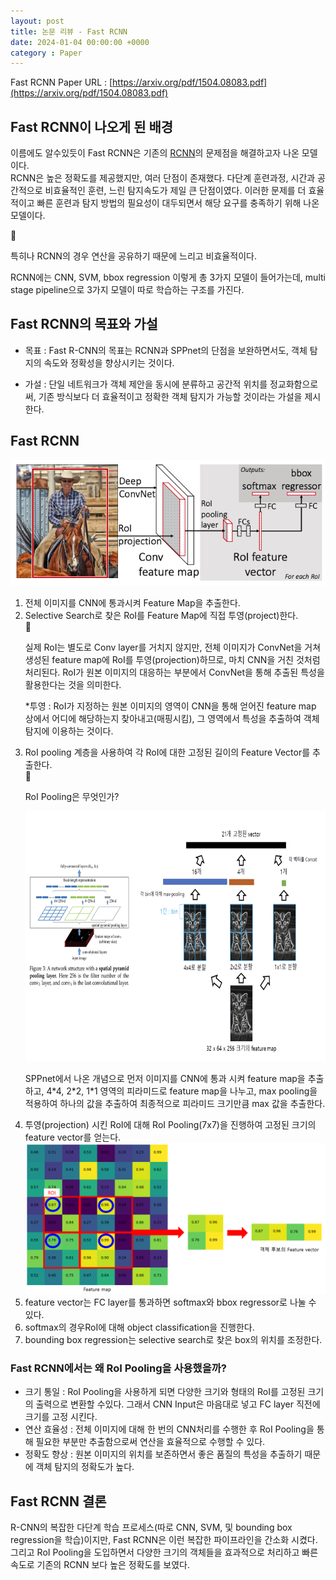 ```yaml
---
layout: post
title: 논문 리뷰 - Fast RCNN 
date: 2024-01-04 00:00:00 +0000
category : Paper
---
```


Fast RCNN Paper URL : [https://arxiv.org/pdf/1504.08083.pdf](https://arxiv.org/pdf/1504.08083.pdf)  

## Fast RCNN이 나오게 된 배경

이름에도 알수있듯이 Fast RCNN은 기존의 [RCNN](https://kejdev.github.io/paper/2023/01/09/RCNN.html)의 문제점을 해결하고자 나온 모델이다.  
RCNN은 높은 정확도를 제공했지만, 여러 단점이 존재했다.  다단계 훈련과정, 시간과 공간적으로 비효율적인 훈련, 느린 탐지속도가 제일 큰 단점이였다. 이러한 문제를 더 효율적이고 빠른 훈련과 탐지 방법의 필요성이 대두되면서 해당 요구를 충족하기 위해 나온 모델이다.  

<aside>
<span class="icon">🥕</span> 
<div class="content">
    <p>특히나 RCNN의 경우 연산을 공유하기 때문에 느리고 비효율적이다. </p>
    <p> RCNN에는 CNN, SVM, bbox regression 이렇게 총 3가지 모델이 들어가는데, multi stage pipeline으로 3가지 모델이 따로 학습하는 구조를 가진다. </p>
</div>
</aside>


## Fast RCNN의 목표와 가설

* 목표 : Fast R-CNN의 목표는 RCNN과 SPPnet의 단점을 보완하면서도, 객체 탐지의 속도와 정확성을 향상시키는 것이다.  

* 가설 : 단일 네트워크가 객체 제안을 동시에 분류하고 공간적 위치를 정교화함으로써, 기존 방식보다 더 효율적이고 정확한 객체 탐지가 가능할 것이라는 가설을 제시한다.


## Fast RCNN 

![FastRCNN-Architecture](/public/img/FastRCNN-Architecture.png)

1. 전체 이미지를 CNN에 통과시켜 Feature Map을 추출한다.
2. Selective Search로 찾은 RoI를 Feature Map에 직접 투영(project)한다. 
    <aside>
    <span class="icon">🥕</span> 
    <div class="content">
        <p>실제 RoI는 별도로 Conv layer를 거치지 않지만, 전체 이미지가 ConvNet을 거쳐 생성된 feature map에 RoI를 투영(projection)하므로, 마치 CNN을 거친 것처럼 처리된다. RoI가 원본 이미지의 대응하는 부분에서 ConvNet을 통해 추출된 특성을 활용한다는 것을 의미한다. </p>
        <p> *투영 : RoI가 지정하는 원본 이미지의 영역이 CNN을 통해 얻어진 feature map 상에서 어디에 해당하는지 찾아내고(매핑시킴), 그 영역에서 특성을 추출하여 객체 탐지에 이용하는 것이다. </p>
    </div>
    </aside>
3. RoI pooling 계층을 사용하여 각 RoI에 대한 고정된 길이의 Feature Vector를 추출한다.
    <aside>
    <span class="icon">🥕</span> 
    <div class="content">
        <p> RoI Pooling은 무엇인가? </p>
        <img src ="/public/img/FastRCNN-RoI Pooling.png" height="400" width="700" >    
        <p> SPPnet에서 나온 개념으로 먼저 이미지를 CNN에 통과 시켜 feature map을 추출하고, 4*4, 2*2, 1*1 영역의 피라미드로 feature map을 나누고, max pooling을 적용하여 하나의 값을 추출하여 최종적으로 피라미드 크기만큼 max 값을 추출한다. </p>
    </div>
    </aside>
4. 투영(projection) 시킨 RoI에 대해 RoI Pooling(7x7)을 진행하여 고정된 크기의 feature vector를 얻는다.
    ![FastRCNN-FeatureMap](/public/img/FastRCNN-FeatureMap.png)
5. feature vector는 FC layer를 통과하면 softmax와 bbox regressor로 나눌 수 있다.
6. softmax의 경우RoI에 대해 object classification을 진행한다.
7. bounding box regression는 selective search로 찾은 box의 위치를 조정한다.

### Fast RCNN에서는 왜 RoI Pooling을 사용했을까?

* 크기 통일 : RoI Pooling을 사용하게 되면 다양한 크기와 형태의 RoI를 고정된 크기의 출력으로 변환할 수있다. 그래서 CNN Input은 마음대로 넣고 FC layer 직전에 크기를 고정 시킨다. 
* 연산 효율성 : 전체 이미지에 대해 한 번의 CNN처리를 수행한 후 RoI Pooling을 통해 필요한 부분만 추출함으로써 연산을 효율적으로 수행할 수 있다.
* 정확도 향상 : 원본 이미지의 위치를 보존하면서 좋은 품질의 특성을 추출하기 때문에 객체 탐지의 정확도가 높다.

## Fast RCNN 결론 

R-CNN의 복잡한 다단계 학습 프로세스(따로 CNN, SVM, 및 bounding box regression을 학습)이지만, Fast RCNN은 이런 복잡한 파이프라인을 간소화 시켰다. 그리고 RoI Pooling을 도입하면서 다양한 크기의 객체들을 효과적으로 처리하고 빠른 속도로 기존의 RCNN 보다 높은 정확도를 보였다.

